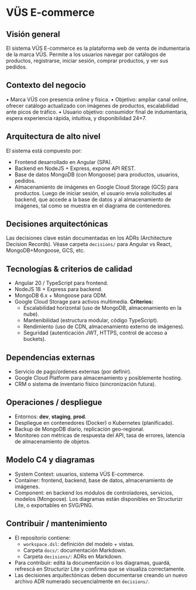 # VÜS E-commerce

## Visión general
El sistema VÜS E-commerce es la plataforma web de venta de indumentaria de la marca VÜS. Permite a los usuarios navegar por catálogos de productos, registrarse, iniciar sesión, comprar productos, y ver sus pedidos.

## Contexto del negocio
• Marca VÜS con presencia online y física.
• Objetivo: ampliar canal online, ofrecer catálogo actualizado con imágenes de productos, escalabilidad ante picos de tráfico.
• Usuario objetivo: consumidor final de indumentaria, espera experiencia rápida, intuitiva, y disponibilidad 24×7.

## Arquitectura de alto nivel
El sistema está compuesto por:
- Frontend desarrollado en Angular (SPA).
- Backend en NodeJS + Express, expone API REST.
- Base de datos MongoDB (con Mongoose) para productos, usuarios, pedidos.
- Almacenamiento de imágenes en Google Cloud Storage (GCS) para productos.
Luego de iniciar sesión, el usuario envía solicitudes al backend, que accede a la base de datos y al almacenamiento de imágenes, tal como se muestra en el diagrama de contenedores.

## Decisiones arquitectónicas
Las decisiones clave están documentadas en los ADRs (Architecture Decision Records). Véase carpeta `decisions/` para Angular vs React, MongoDB+Mongoose, GCS, etc.

## Tecnologías & criterios de calidad
- Angular 20 / TypeScript para frontend.
- NodeJS 18 + Express para backend.
- MongoDB 6.x + Mongoose para ODM.
- Google Cloud Storage para activos multimedia.
**Criterios:**
  - Escalabilidad horizontal (uso de MongoDB, almacenamiento en la nube).
  - Mantenibilidad (estructura modular, código TypeScript).
  - Rendimiento (uso de CDN, almacenamiento externo de imágenes).
  - Seguridad (autenticación JWT, HTTPS, control de acceso a buckets).

## Dependencias externas
- Servicio de pago/ordenes externas (por definir).
- Google Cloud Platform para almacenamiento y posiblemente hosting.
- CRM o sistema de inventario físico (sincronización futura).

## Operaciones / despliegue
- Entornos: **dev**, **staging**, **prod**.
- Despliegue en contenedores (Docker) o Kubernetes (planificado).
- Backup de MongoDB diario, replicación geo-regional.
- Monitoreo con métricas de respuesta del API, tasa de errores, latencia de almacenamiento de objetos.

## Modelo C4 y diagramas
- System Context: usuarios, sistema VÜS E-commerce.
- Container: frontend, backend, base de datos, almacenamiento de imágenes.
- Component: en backend los módulos de controladores, servicios, modelos (Mongoose).
Los diagramas están disponibles en Structurizr Lite, o exportables en SVG/PNG.

## Contribuir / mantenimiento
- El repositorio contiene:
  - `workspace.dsl`: definición del modelo + vistas.
  - Carpeta `docs/`: documentación Markdown.
  - Carpeta `decisions/`: ADRs en Markdown.
- Para contribuir: editá la documentación o los diagramas, guardá, refrescá en Structurizr Lite y confirma que se visualiza correctamente.
- Las decisiones arquitectónicas deben documentarse creando un nuevo archivo ADR numerado secuencialmente en `decisions/`.

